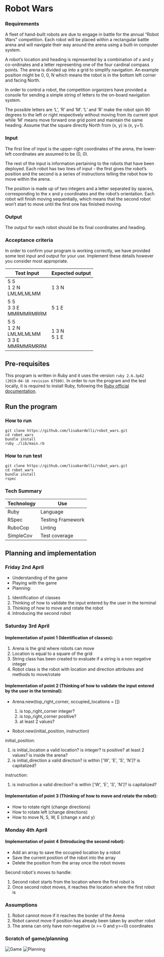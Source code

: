 # Robot Wars
### Requirements
A fleet of hand-built robots are due to engage in battle for the annual “Robot Wars” competition. Each robot will be placed within a rectangular battle arena and will navigate their way around the arena using a built-in computer system.

A robot’s location and heading is represented by a combination of x and y co-ordinates and a letter representing one of the four cardinal compass points. The arena is divided up into a grid to simplify navigation. An example position might be 0, 0, N which means the robot is in the bottom left corner and facing North.

In order to control a robot, the competition organizers have provided a console for sending a simple string of letters to the on-board navigation system. 

The possible letters are ‘L’, ‘R’ and ‘M’. ‘L’ and ‘R’ make the robot spin 90 degrees to the left or right respectively without moving from its current spot while ‘M’ means move forward one grid point and maintain the same heading. Assume that the square directly North from (x, y) is (x, y+1).

### Input
The first line of input is the upper-right coordinates of the arena, the lower-left coordinates are assumed to be (0, 0).

The rest of the input is information pertaining to the robots that have been deployed. Each robot has two lines of input - the first gives the robot’s position and the second is a series of instructions telling the robot how to move within the arena.

The position is made up of two integers and a letter separated by spaces, corresponding to the x and y coordinates and the robot’s orientation. Each robot will finish moving sequentially, which means that the second robot won’t start to move until the first one has finished moving. 

### Output
The output for each robot should be its final coordinates and heading. 

### Acceptance criteria
In order to confirm your program is working correctly, we have provided some test input and output for your use. Implement these details however you consider most appropriate. 


| Test Input | Expected output |
| ---------- | --------------- |
| 5 5<br>1 2 N<br>LMLMLMLMM | 1 3 N|
| 5 5<br>3 3 E<br>MMRMMRMRRM | 5 1 E |
| 5 5<br>1 2 N<br>LMLMLMLMM<br>3 3 E<br>MMRMMRMRRM | 1 3 N<br> 5 1 E |

## Pre-requisites
This program is written in Ruby and it uses the version `ruby 2.6.3p62 (2019-04-16 revision 67580)`. In order to run the program and the test locally, it is required to install Ruby, following the [Ruby official documentation](https://www.ruby-lang.org/en/documentation/installation/).

## Run the program
### How to run

```
git clone https://github.com/lisabardelli/robot_wars.git
cd robot_wars
bundle install
ruby ./lib/main.rb
```

### How to run test

```
git clone https://github.com/lisabardelli/robot_wars.git
cd robot_wars
bundle install
rspec
```

### **Tech Summary**

| Technology    | Use               |
| ------------- | ----------------- |
| Ruby          | Language          |
| RSpec         | Testing Framework |
| RuboCop       | Linting           |
| SimpleCov     | Test coverage     |


## Planning and implementation

### Friday 2nd April
- Understanding of the game
- Playing with the game
- Planning:
1. Identification of classes
2. Thinking of how to validate the input entered by the user in the terminal
3. Thinking of how to move and rotate the robot
4. Introducing the second robot


### Saturday 3rd April

#### Implementation of point 1 (Identification of classes):
1. Arena is the grid where robots can move 
2. Location is equal to a square of the grid
3. String class has been created to evaluate if a string is a non negative integer
4. Robot class is the robot with location and direction attributes and methods to move/rotate

#### Implementation of point 2 (Thinking of how to validate the input entered by the user in the terminal):
- Arena.new(top_right_corner, occupied_locations = [])
    1. is top_right_corner integer?
    2. is top_right_corner positive?
    3. at least 2 values?

- Robot.new(initial_position, instruction)

initial_position:
1. is initial_location a valid location? is integer? is positive? at least 2 values? is inside the arena?
2. is initial_direction a valid direction? is within ['W', 'E', 'S', 'N']? is capitalized?

instruction:
 1. is instruction a valid direction? is within ['W', 'E', 'S', 'N']? is capitalized?

#### Implementation of point 3 (Thinking of how to move and rotate the robot):
- How to rotate right (change directions)
- How to rotate left (change directions)
- How to move N, S, W, E (change x and y)


### Monday 4th April

#### Implementation of point 4 (Introducing the second robot):

- Add an array to save the occupied location by a robot 
- Save the current position of the robot into the array
- Delete the position from the array once the robot moves

Second robot's moves to handle:
1. Second robot starts from the location where the first robot is
2. Once second robot moves, it reaches the location where the first robot is


### Assumptions

1. Robot cannot move if it reaches the border of the Arena
2. Robot cannot move if position has already been taken by another robot
3. The arena can only have non-negative (x >= 0 and y>=0) coordinates


### Scratch of game/planning 
![Game](./images/planning1.jpeg)
![Planning](./images/planning2.jpeg)